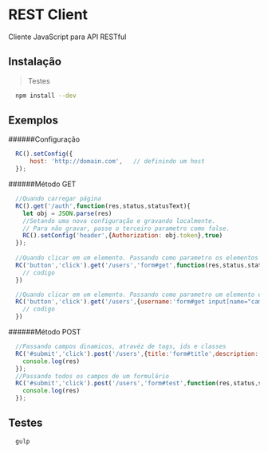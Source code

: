 # REST Client
Cliente JavaScript para API RESTful

## Instalação
> Testes
```sh
  npm install --dev
```
## Exemplos
######Configuração
```javascript
  RC().setConfig({
      host: 'http://domain.com',   // definindo um host 
  });
```
######Método GET
```javascript
  //Quando carregar página
  RC().get('/auth',function(res,status,statusText){
    let obj = JSON.parse(res)
    //Setando uma nova configuração e gravando localmente.
    // Para não gravar, passe o terceiro parametro como false.
    RC().setConfig('header',{Authorization: obj.token},true)
  });
  
  //Quando clicar em um elemento. Passando como parametro os elementos de um formulário
  RC('button','click').get('/users','form#get',function(res,status,statusText){
    // codigo
  })

  //Quando clicar em um elemento. Passando como parametro um elemento específico
  RC('button','click').get('/users',{username:'form#get input[name="campo dinâmico"]',codigo:'meu codigo estático'},function(res,status,statusText){
    // codigo
  })
```
######Método POST
```javascript
  //Passando campos dinamicos, atravéz de tags, ids e classes
  RC('#submit','click').post('/users',{title:'form#title',description:'form#description'},function(res,status,statusText){
    console.log(res)
  });
  //Passando todos os campos de um formulário
  RC('#submit','click').post('/users','form#test',function(res,status,statusText){
    console.log(res)
  });
```
## Testes
```sh
  gulp
```